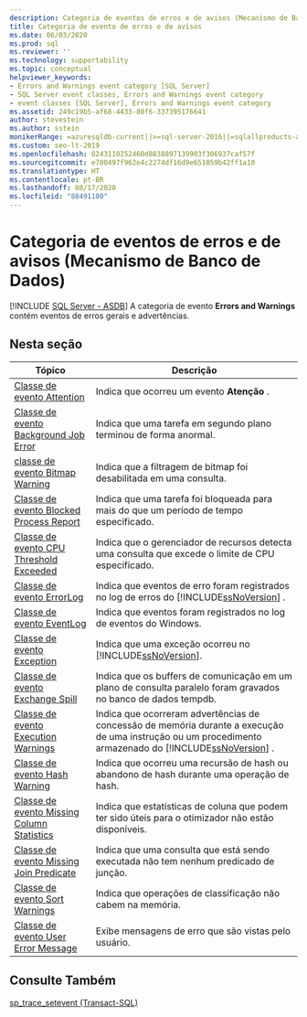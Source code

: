 ```yaml
---
description: Categoria de eventos de erros e de avisos (Mecanismo de Banco de Dados)
title: Categoria de evento de erros e de avisos
ms.date: 06/03/2020
ms.prod: sql
ms.reviewer: ''
ms.technology: supportability
ms.topic: conceptual
helpviewer_keywords:
- Errors and Warnings event category [SQL Server]
- SQL Server event classes, Errors and Warnings event category
- event classes [SQL Server], Errors and Warnings event category
ms.assetid: 249c19b5-af68-4433-80f6-337395176641
author: stevestein
ms.author: sstein
monikerRange: =azuresqldb-current||>=sql-server-2016||=sqlallproducts-allversions||>=sql-server-linux-2017||=azuresqldb-mi-current
ms.custom: seo-lt-2019
ms.openlocfilehash: 8243110252460d8838897139903f306937caf57f
ms.sourcegitcommit: e700497f962e4c2274df16d9e651059b42ff1a10
ms.translationtype: HT
ms.contentlocale: pt-BR
ms.lasthandoff: 08/17/2020
ms.locfileid: "88491100"
---
```

# <a name="errors-and-warnings-event-category-database-engine"></a>Categoria de eventos de erros e de avisos (Mecanismo de Banco de Dados)
[!INCLUDE [SQL Server - ASDB](../../includes/applies-to-version/sql-asdb.md)]
   A categoria de evento **Errors and Warnings** contém eventos de erros gerais e advertências.  
  
## <a name="in-this-section"></a>Nesta seção  
  
|Tópico|Descrição|  
|-----------|-----------------|  
|[Classe de evento Attention](../../relational-databases/event-classes/attention-event-class.md)|Indica que ocorreu um evento **Atenção** .|  
|[Classe de evento Background Job Error](../../relational-databases/event-classes/background-job-error-event-class.md)|Indica que uma tarefa em segundo plano terminou de forma anormal.|  
|[classe de evento Bitmap Warning](../../relational-databases/event-classes/bitmap-warning-event-class.md)|Indica que a filtragem de bitmap foi desabilitada em uma consulta.|  
|[Classe de evento Blocked Process Report](../../relational-databases/event-classes/blocked-process-report-event-class.md)|Indica que uma tarefa foi bloqueada para mais do que um período de tempo especificado.|  
|[Classe de evento CPU Threshold Exceeded](../../relational-databases/event-classes/cpu-threshold-exceeded-event-class.md)|Indica que o gerenciador de recursos detecta uma consulta que excede o limite de CPU especificado.|  
|[Classe de evento ErrorLog](../../relational-databases/event-classes/errorlog-event-class.md)|Indica que eventos de erro foram registrados no log de erros do [!INCLUDE[ssNoVersion](../../includes/ssnoversion-md.md)] .|  
|[Classe de evento EventLog](../../relational-databases/event-classes/eventlog-event-class.md)|Indica que eventos foram registrados no log de eventos do Windows.|  
|[Classe de evento Exception](../../relational-databases/event-classes/exception-event-class.md)|Indica que uma exceção ocorreu no [!INCLUDE[ssNoVersion](../../includes/ssnoversion-md.md)].|  
|[Classe de evento Exchange Spill](../../relational-databases/event-classes/exchange-spill-event-class.md)|Indica que os buffers de comunicação em um plano de consulta paralelo foram gravados no banco de dados tempdb.|  
|[Classe de evento Execution Warnings](../../relational-databases/event-classes/execution-warnings-event-class.md)|Indica que ocorreram advertências de concessão de memória durante a execução de uma instrução ou um procedimento armazenado do [!INCLUDE[ssNoVersion](../../includes/ssnoversion-md.md)] .|  
|[Classe de evento Hash Warning](../../relational-databases/event-classes/hash-warning-event-class.md)|Indica que ocorreu uma recursão de hash ou abandono de hash durante uma operação de hash.|  
|[Classe de evento Missing Column Statistics](../../relational-databases/event-classes/missing-column-statistics-event-class.md)|Indica que estatísticas de coluna que podem ter sido úteis para o otimizador não estão disponíveis.|  
|[Classe de evento Missing Join Predicate](../../relational-databases/event-classes/missing-join-predicate-event-class.md)|Indica que uma consulta que está sendo executada não tem nenhum predicado de junção.|  
|[Classe de evento Sort Warnings](../../relational-databases/event-classes/sort-warnings-event-class.md)|Indica que operações de classificação não cabem na memória.|  
|[Classe de evento User Error Message](../../relational-databases/event-classes/user-error-message-event-class.md)|Exibe mensagens de erro que são vistas pelo usuário.|  
  
## <a name="see-also"></a>Consulte Também  
 [sp_trace_setevent &#40;Transact-SQL&#41;](../../relational-databases/system-stored-procedures/sp-trace-setevent-transact-sql.md)  
  
  
